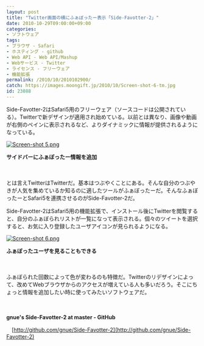 ```yaml
---
layout: post
title: "Twitter画面の横にふぁぼったー表示「Side-Favotter-2」"
date: 2010-10-29T09:00:00+09:00
categories:
- ソフトウェア
tags: 
- ブラウザ - Safari
- ホスティング - github
- Web API - Web API/Mashup
- Webサービス - Twitter
- ライセンス - フリーウェア
- 機能拡張
permalink: /2010/10/2010102900/
catch: https://images.moongift.jp/2010/10/Screen-shot-6-tm.jpg
id: 23088
---
```

Side-Favotter-2はSafari5用のフリーウェア（ソースコードは公開されている）。Twitterで新デザインが適用され始めている。以前とは異なり、画像や動画が右側のペインに表示されるなど、よりダイナミックに情報が提供されるようになっている。

  

[![Screen-shot 5.png](https://images.moongift.jp/2010/10/Screen-shot-5-tm.jpg)](https://images.moongift.jp/2010/10/Screen-shot-5.png)  
  
**サイドバーにふぁぼったー情報を追加**

  

　

  

とは言えTwitterはTwitterだ。基本はつぶやくことにある。そんな自分のつぶやきが人気を集めているか知るのに適したツールがふぁぼったーだ。そんなふぁぼったーとSafari5を連携させるのがSide-Favotter-2だ。

  
<!--more-->

Side-Favotter-2はSafari5用の機能拡張で、インストール後にTwitterを閲覧すると、自分のふぁぼられリストが一覧になって表示される。個々のツイートを選択すると、お気に入り登録したユーザアイコンが見られるようになる。

  

[![Screen-shot 6.png](https://images.moongift.jp/2010/10/Screen-shot-6-tm.jpg)](https://images.moongift.jp/2010/10/Screen-shot-6.png)  
  
**ふぁぼったユーザを見ることもできる**

  

　

  

ふぁぼられた回数によって色が変わるのも特徴だ。Twitterのリデザインによって、改めてWebブラウザからのアクセスが増えている人も多いだろう。そこにちょっと情報を追加したい時に使ってみたいソフトウェアだ。

  

　

  

**gnue's Side-Favotter-2 at master - GitHub**  
  
　[http://github.com/gnue/Side-Favotter-2](http://github.com/gnue/Side-Favotter-2)

  

